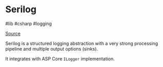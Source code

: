 # Serilog
#lib #csharp #logging 

[Source](https://github.com/serilog/serilog)

Serilog is a structured logging abstraction with a very strong processing pipeline and multiple output options (sinks).

It integrates with ASP Core `ILogger` implementation.